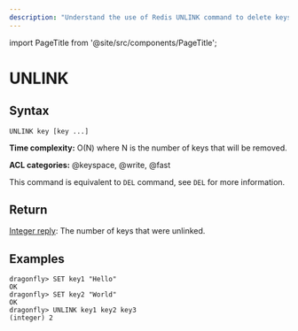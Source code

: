 ```yaml
---
description: "Understand the use of Redis UNLINK command to delete keys avoiding blocking operations."
---
```


import PageTitle from '@site/src/components/PageTitle';

# UNLINK

<PageTitle title="Redis UNLINK Command (Documentation) | Dragonfly" />

## Syntax

    UNLINK key [key ...]

**Time complexity:** O(N) where N is the number of keys that will be removed.

**ACL categories:** @keyspace, @write, @fast

This command is equivalent to `DEL` command, see `DEL` for more information.

## Return

[Integer reply](https://redis.io/docs/latest/develop/reference/protocol-spec/#integers): The number of keys that were unlinked.

## Examples

```shell
dragonfly> SET key1 "Hello"
OK
dragonfly> SET key2 "World"
OK
dragonfly> UNLINK key1 key2 key3
(integer) 2
```
